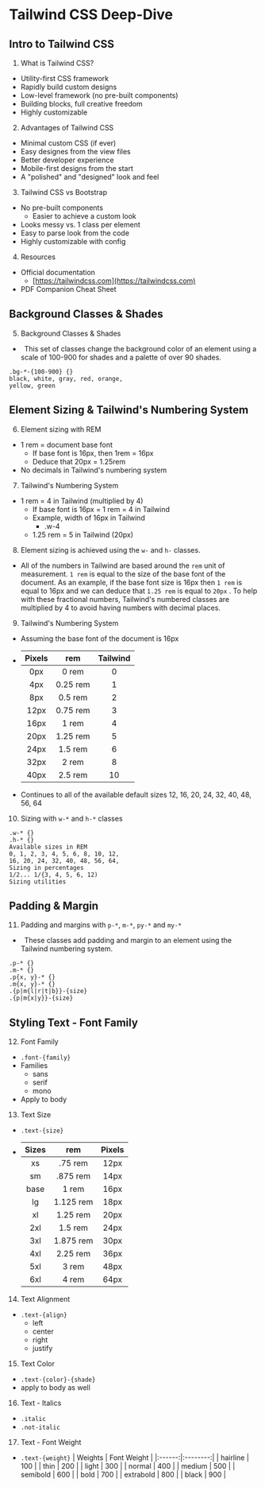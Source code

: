 # Tailwind CSS Deep-Dive

## Intro to Tailwind CSS

1. What is Tailwind CSS?

- Utility-first CSS framework
- Rapidly build custom designs
- Low-level framework (no pre-built components)
- Building blocks, full creative freedom
- Highly customizable

2. Advantages of Tailwind CSS

- Minimal custom CSS (if ever)
- Easy designes from the view files
- Better developer experience
- Mobile-first designs from the start
- A "polished" and "designed" look and feel

3. Tailwind CSS vs Bootstrap

- No pre-built components
  - Easier to achieve a custom look
- Looks messy vs. 1 class per element
- Easy to parse look from the code
- Highly customizable with config

4. Resources
- Official documentation
  - [https://tailwindcss.com](https://tailwindcss.com)
- PDF Companion Cheat Sheet

## Background Classes & Shades

5. Background Classes & Shades
-  This set of classes change the background color of an element using a scale of 100-900 for shades and a palette of over 90 shades.

```
.bg-*-{100-900} {}
black, white, gray, red, orange,
yellow, green
```

## Element Sizing & Tailwind's Numbering System

6. Element sizing with REM

- 1 rem = document base font
  - If base font is 16px, then 1rem = 16px
  - Deduce that 20px = 1.25rem
- No decimals in Tailwind's numbering system

7. Tailwind's Numbering System

- 1 rem = 4 in Tailwind (multiplied by 4)
  - If base font is 16px = 1 rem =  4 in Tailwind
  - Example, width of 16px in Tailwind
    - .w-4
  - 1.25 rem = 5 in Tailwind (20px)

8. Element sizing is achieved using the `w-` and `h-` classes.
- All of the numbers in Tailwind are based around the `rem` unit of measurement. `1 rem` is equal to the size of the base font of the document. As an example, if the base font size is 16px then `1 rem` is equal to 16px and we can deduce that `1.25 rem` is equal to `20px` . To help with these fractional numbers, Tailwind's numbered classes are multiplied by 4 to avoid having numbers with decimal places.

9. Tailwind's Numbering System
- Assuming the base font of the document is 16px
- | Pixels | rem | Tailwind |
  |:------:|:---:|:--------:|
  | 0px | 0 rem | 0 |
  | 4px | 0.25 rem | 1 |
  | 8px | 0.5 rem | 2 |
  | 12px | 0.75 rem | 3 |
  | 16px | 1 rem | 4 |
  | 20px | 1.25 rem | 5 |
  | 24px | 1.5 rem | 6 |
  | 32px | 2 rem | 8 |
  | 40px | 2.5 rem | 10 |
- Continues to all of the available default sizes 12, 16, 20, 24, 32, 40, 48, 56, 64

10. Sizing with `w-*` and `h-*` classes
```
.w-* {}
.h-* {}
Available sizes in REM
0, 1, 2, 3, 4, 5, 6, 8, 10, 12,
16, 20, 24, 32, 40, 48, 56, 64,
Sizing in percentages
1/2... 1/{3, 4, 5, 6, 12)
Sizing utilities
```

## Padding & Margin

11. Padding and margins with `p-*`, `m-*`, `py-*` and `my-*`
-  These classes add padding and margin to an element using the Tailwind numbering system.
```
.p-* {}
.m-* {}
.p{x, y}-* {}
.m{x, y}-* {}
.{p|m{l|r|t|b}}-{size}
.{p|m{x|y}}-{size}
```
## Styling Text - Font Family

12. Font Family
- `.font-{family}`
- Families
  - sans
  - serif
  - mono
- Apply to body

13. Text Size
- `.text-{size}`
- | Sizes | rem | Pixels |
  |:------:|:---:|:--------:|
  | xs | .75 rem | 12px |
  | sm | .875 rem | 14px |
  | base | 1 rem | 16px |
  | lg | 1.125 rem | 18px |
  | xl | 1.25 rem | 20px |
  | 2xl | 1.5 rem | 24px |
  | 3xl | 1.875 rem | 30px |
  | 4xl | 2.25 rem | 36px |
  | 5xl | 3 rem | 48px |
  | 6xl | 4 rem | 64px |

14. Text Alignment
- `.text-{align}`
  - left
  - center
  - right
  - justify

15. Text Color
- `.text-{color}-{shade}`
- apply to body as well

16. Text - Italics
- `.italic`
- `.not-italic`

17. Text - Font Weight
- `.text-{weight}`
  | Weights | Font Weight |
  |:------:|:--------:|
  | hairline | 100 |
  | thin | 200 |
  | light | 300 |
  | normal | 400 |
  | medium | 500 |
  | semibold | 600 |
  | bold | 700 |
  | extrabold | 800 |
  | black | 900 |